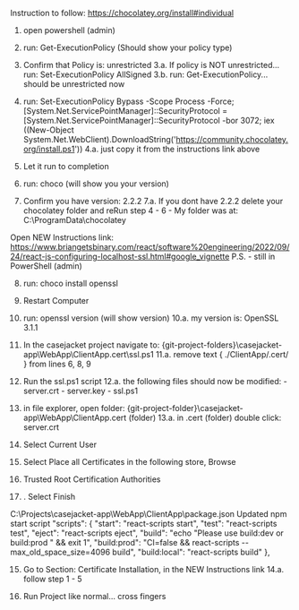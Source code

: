 Instruction to follow: https://chocolatey.org/install#individual

1. open powershell (admin)

2. run: Get-ExecutionPolicy (Should show your policy type)

3. Confirm that Policy is: unrestricted
	3.a. If policy is NOT unrestricted... run: Set-ExecutionPolicy AllSigned
	3.b. run: Get-ExecutionPolicy... should be unrestricted now

4. run: Set-ExecutionPolicy Bypass -Scope Process -Force; [System.Net.ServicePointManager]::SecurityProtocol = [System.Net.ServicePointManager]::SecurityProtocol -bor 3072; iex ((New-Object System.Net.WebClient).DownloadString('https://community.chocolatey.org/install.ps1'))
	4.a. just copy it from the instructions link above

5. Let it run to completion

6. run: choco (will show you your version)

7. Confirm you have version: 2.2.2
	7.a. If you dont have 2.2.2 delete your chocolatey folder and reRun step 4 - 6
		- My folder was at: C:\ProgramData\chocolatey

Open NEW Instructions link: https://www.briangetsbinary.com/react/software%20engineering/2022/09/24/react-js-configuring-localhost-ssl.html#google_vignette
P.S. - still in PowerShell (admin) 

8. run: choco install openssl

9. Restart Computer

10. run: openssl version (will show version)
	10.a. my version is: OpenSSL 3.1.1

11. In the casejacket project navigate to: {git-project-folders}\casejacket-app\WebApp\ClientApp\.cert\ssl.ps1
	11.a. remove text { ./ClientApp/.cert/ } from lines 6, 8, 9

12. Run the ssl.ps1 script
	12.a. the following files should now be modified:
		- server.crt
		- server.key
		- ssl.ps1

13. in file explorer, open folder: {git-project-folder}\casejacket-app\WebApp\ClientApp\.cert (folder)
	13.a. in .cert (folder) double click: server.crt
    
2. Select Current User
3.  Select Place all Certificates in the following store, Browse
4.  Trusted Root Certification Authorities
5.  . Select Finish

C:\Projects\casejacket-app\WebApp\ClientApp\package.json
Updated npm start script
  "scripts": {
    "start": "react-scripts start",
    "test": "react-scripts test",
    "eject": "react-scripts eject",
    "build": "echo \"Please use build:dev or build:prod \" && exit 1",
    "build:prod": "CI=false && react-scripts --max_old_space_size=4096 build",
    "build:local": "react-scripts build"
  },
  

15. Go to Section: Certificate Installation, in the NEW Instructions link
	14.a. follow step 1 - 5

16. Run Project like normal... cross fingers
